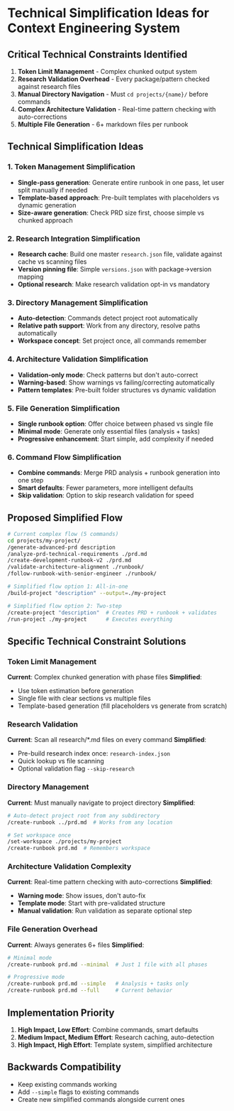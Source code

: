 # Technical Simplification Ideas for Context Engineering System

## **Critical Technical Constraints Identified**

1. **Token Limit Management** - Complex chunked output system
2. **Research Validation Overhead** - Every package/pattern checked against research files  
3. **Manual Directory Navigation** - Must `cd projects/{name}/` before commands
4. **Complex Architecture Validation** - Real-time pattern checking with auto-corrections
5. **Multiple File Generation** - 6+ markdown files per runbook

## **Technical Simplification Ideas**

### **1. Token Management Simplification**
- **Single-pass generation**: Generate entire runbook in one pass, let user split manually if needed
- **Template-based approach**: Pre-built templates with placeholders vs dynamic generation
- **Size-aware generation**: Check PRD size first, choose simple vs chunked approach

### **2. Research Integration Simplification**
- **Research cache**: Build one master `research.json` file, validate against cache vs scanning files
- **Version pinning file**: Simple `versions.json` with package→version mapping
- **Optional research**: Make research validation opt-in vs mandatory

### **3. Directory Management Simplification**
- **Auto-detection**: Commands detect project root automatically
- **Relative path support**: Work from any directory, resolve paths automatically  
- **Workspace concept**: Set project once, all commands remember

### **4. Architecture Validation Simplification**
- **Validation-only mode**: Check patterns but don't auto-correct
- **Warning-based**: Show warnings vs failing/correcting automatically
- **Pattern templates**: Pre-built folder structures vs dynamic validation

### **5. File Generation Simplification**
- **Single runbook option**: Offer choice between phased vs single file
- **Minimal mode**: Generate only essential files (analysis + tasks)
- **Progressive enhancement**: Start simple, add complexity if needed

### **6. Command Flow Simplification**
- **Combine commands**: Merge PRD analysis + runbook generation into one step
- **Smart defaults**: Fewer parameters, more intelligent defaults
- **Skip validation**: Option to skip research validation for speed

## **Proposed Simplified Flow**

```bash
# Current complex flow (5 commands)
cd projects/my-project/
/generate-advanced-prd description
/analyze-prd-technical-requirements ./prd.md
/create-development-runbook-v2 ./prd.md
/validate-architecture-alignment ./runbook/
/follow-runbook-with-senior-engineer ./runbook/

# Simplified flow option 1: All-in-one
/build-project "description" --output=./my-project

# Simplified flow option 2: Two-step
/create-project "description"  # Creates PRD + runbook + validates
/run-project ./my-project      # Executes everything
```

## **Specific Technical Constraint Solutions**

### **Token Limit Management**
**Current**: Complex chunked generation with phase files
**Simplified**: 
- Use token estimation before generation
- Single file with clear sections vs multiple files
- Template-based generation (fill placeholders vs generate from scratch)

### **Research Validation**
**Current**: Scan all research/*.md files on every command
**Simplified**:
- Pre-build research index once: `research-index.json`
- Quick lookup vs file scanning
- Optional validation flag `--skip-research`

### **Directory Management**
**Current**: Must manually navigate to project directory
**Simplified**:
```bash
# Auto-detect project root from any subdirectory
/create-runbook ../prd.md  # Works from any location

# Set workspace once
/set-workspace ./projects/my-project
/create-runbook prd.md  # Remembers workspace
```

### **Architecture Validation Complexity**
**Current**: Real-time pattern checking with auto-corrections
**Simplified**:
- **Warning mode**: Show issues, don't auto-fix
- **Template mode**: Start with pre-validated structure
- **Manual validation**: Run validation as separate optional step

### **File Generation Overhead**
**Current**: Always generates 6+ files
**Simplified**:
```bash
# Minimal mode
/create-runbook prd.md --minimal  # Just 1 file with all phases

# Progressive mode  
/create-runbook prd.md --simple   # Analysis + tasks only
/create-runbook prd.md --full     # Current behavior
```

## **Implementation Priority**

1. **High Impact, Low Effort**: Combine commands, smart defaults
2. **Medium Impact, Medium Effort**: Research caching, auto-detection
3. **High Impact, High Effort**: Template system, simplified architecture

## **Backwards Compatibility**

- Keep existing commands working
- Add `--simple` flags to existing commands
- Create new simplified commands alongside current ones